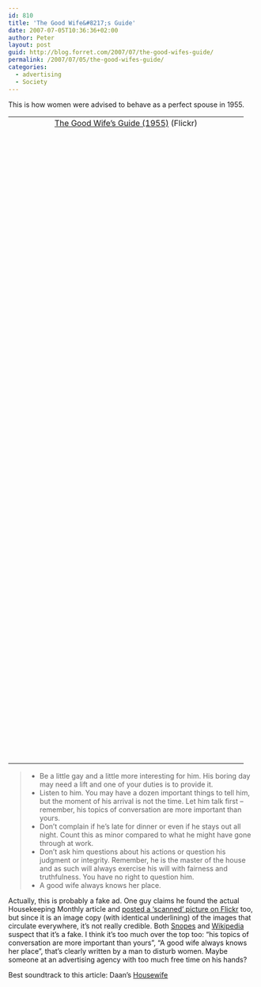 ```yaml
---
id: 810
title: 'The Good Wife&#8217;s Guide'
date: 2007-07-05T10:36:36+02:00
author: Peter
layout: post
guid: http://blog.forret.com/2007/07/the-good-wifes-guide/
permalink: /2007/07/05/the-good-wifes-guide/
categories:
  - advertising
  - Society
---
```

This is how women were advised to behave as a perfect spouse in 1955.

<table>
  <tr>
    <td style="text-align: center">
      <a HREF="http://www.flickr.com/photos/pforret/724921048/">The Good Wife&#8217;s Guide (1955)</a> (Flickr)
    </td>
  </tr>
  
  <tr>
    <td style="width: 460px; height: 640px; background: url(http://farm2.static.flickr.com/1190/724921048_c17afcb46b_o.jpg)">
    </td>
  </tr>
  
  <tr>
    <td style="width: 460px; height: 640px; background: url(http://farm2.static.flickr.com/1190/724921048_c17afcb46b_o.jpg) right">
    </td>
  </tr>
</table>

>   * Be a little gay and a little more interesting for him. His boring day may need a lift and one of your duties is to provide it.
>   * Listen to him. You may have a dozen important things to tell him, but the moment of his arrival is not the time. Let him talk first &#8211; remember, his topics of conversation are more important than yours. 
>   * Don&#8217;t complain if he&#8217;s late for dinner or even if he stays out all night. Count this as minor compared to what he might have gone through at work. 
>   * Don&#8217;t ask him questions about his actions or question his judgment or integrity. Remember, he is the master of the house and as such will always exercise his will with fairness and truthfulness. You have no right to question him. 
>   * A good wife always knows her place. 

<!--more-->

  
Actually, this is probably a fake ad. One guy claims he found the actual Housekeeping Monthly article and [posted a &#8216;scanned&#8217; picture on Flickr](http://www.flickr.com/photos/scienceduck/120939898/) too, but since it is an image copy (with identical underlining) of the images that circulate everywhere, it&#8217;s not really credible. Both [Snopes](http://www.snopes.com/language/document/goodwife.asp) and [Wikipedia](http://en.wikipedia.org/wiki/Good_wife's_guide) suspect that it&#8217;s a fake. I think it&#8217;s too much over the top too: &#8220;his topics of conversation are more important than yours&#8221;, &#8220;A good wife always knows her place&#8221;, that&#8217;s clearly written by a man to disturb women. Maybe someone at an advertising agency with too much free time on his hands?

Best soundtrack to this article: Daan&#8217;s [Housewife](http://www.youtube.com/watch?v=hnK78EYIx-Y)